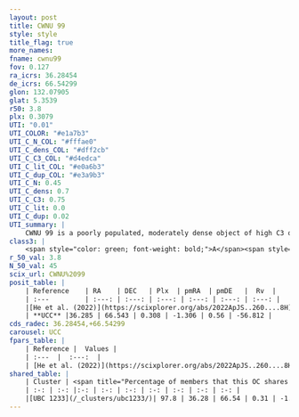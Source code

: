```yaml
---
layout: post
title: CWNU 99
style: style
title_flag: true
more_names: 
fname: cwnu99
fov: 0.127
ra_icrs: 36.28454
de_icrs: 66.54299
glon: 132.07905
glat: 5.3539
r50: 3.8
plx: 0.3079
UTI: "0.01"
UTI_COLOR: "#e1a7b3"
UTI_C_N_COL: "#fffae0"
UTI_C_dens_COL: "#dff2cb"
UTI_C_C3_COL: "#d4edca"
UTI_C_lit_COL: "#e0a6b3"
UTI_C_dup_COL: "#e3a9b3"
UTI_C_N: 0.45
UTI_C_dens: 0.7
UTI_C_C3: 0.75
UTI_C_lit: 0.0
UTI_C_dup: 0.02
UTI_summary: |
    CWNU 99 is a poorly populated, moderately dense object of high C3 quality. It was recently reported in the literature.<br><br><span style="color: #99180f; font-weight: bold;">Warning: </span>This is very likely a duplicate object, which shares a large percentage of members with at least one previously reported entry.
class3: |
    <span style="color: green; font-weight: bold;">A</span><span style="color: #FFC300; font-weight: bold;">B</span>
r_50_val: 3.8
N_50_val: 45
scix_url: CWNU%2099
posit_table: |
    | Reference    | RA    | DEC   | Plx  | pmRA  | pmDE   |  Rv  |
    | :---         | :---: | :---: | :---: | :---: | :---: | :---: |
    |[He et al. (2022)](https://scixplorer.org/abs/2022ApJS..260....8H) | 36.307 | 66.548 | 0.29 | -1.32 | 0.56 | -- |
    | **UCC** |36.285 | 66.543 | 0.308 | -1.306 | 0.56 | -56.812 | 
cds_radec: 36.28454,+66.54299
carousel: UCC
fpars_table: |
    | Reference |  Values |
    | :---  |  :---:  |
    | [He et al. (2022)](https://scixplorer.org/abs/2022ApJS..260....8H) | `AG=2.35, m-M=12.0, logAge=8.8, Z=0.04` |
shared_table: |
    | Cluster | <span title="Percentage of members that this OC shares with the ones listed">%</span>   | RA   | DEC   | Plx   | pmRA  | pmDE  | Rv | UTI |
    | :-: | :-: |:-: | :-: | :-: | :-: | :-: | :-: | :-: |
    |[UBC 1233](/_clusters/ubc1233/)| 97.8 | 36.28 | 66.54 | 0.31 | -1.3 | 0.55 | -51.32 |0.6 |
---
```

